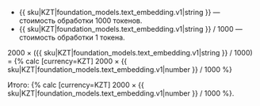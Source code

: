 * {{ sku|KZT|foundation_models.text_embedding.v1|string }} — стоимость обработки 1000 токенов.
* {{ sku|KZT|foundation_models.text_embedding.v1|string }} / 1000 — стоимость обработки 1 токена.

2000 × ({{ sku|KZT|foundation_models.text_embedding.v1|string }} / 1000) = {% calc [currency=KZT] 2000 × {{ sku|KZT|foundation_models.text_embedding.v1|number }} / 1000 %}

Итого: {% calc [currency=KZT] 2000 × {{ sku|KZT|foundation_models.text_embedding.v1|number }} / 1000 %}.